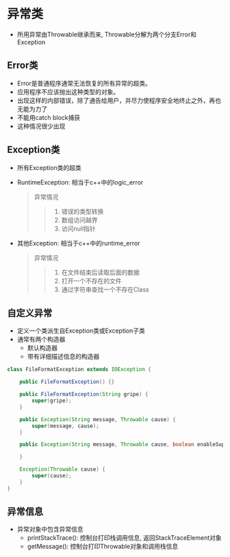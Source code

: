 # 异常类

- 所用异常由Throwable继承而来, Throwable分解为两个分支Error和Exception

## Error类

- Error是普通程序通常无法恢复的所有异常的超类。
- 应用程序不应该抛出这种类型的对象。
- 出现这样的内部错误，除了通告给用户，并尽力使程序安全地终止之外，再也无能为力了
- 不能用catch block捕获
- 这种情况很少出现

## Exception类

- 所有Exception类的超类
- RuntimeException: 相当于c++中的logic_error

  > 异常情况
  >> 1. 错误的类型转换  
  >> 2. 数组访问越界  
  >> 3. 访问null指针  

- 其他Exception: 相当于c++中的runtime_error

  > 异常情况
  >> 1. 在文件结束后读取后面的数据  
  >> 2. 打开一个不存在的文件  
  >> 3. 通过字符串查找一个不存在Class  

## 自定义异常

- 定义一个类派生自Exception类或Exception子类
- 通常有两个构造器
  - 默认构造器
  - 带有详细描述信息的构造器

```java
class FileFormatException extends IOException {

    public FileFormatException() {}

    public FileFormatException(String gripe) {
        super(gripe);
    }

    public Exception(String message, Throwable cause) {
        super(message, cause);
    }

    public Exception(String message, Throwable cause, boolean enableSuppression, boolean writableStackTrace) {

    }

    Exception(Throwable cause) {
        super(cause);
    }
}
```

## 异常信息

- 异常对象中包含异常信息
  - printStackTrace(): 控制台打印栈调用信息, 返回StackTraceElement对象
  - getMessage(): 控制台打印Throwable对象和调用栈信息